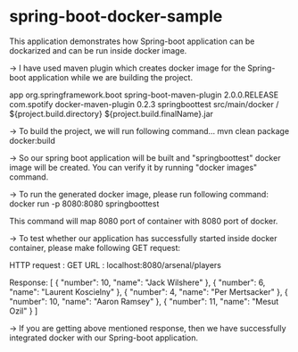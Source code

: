 # spring-boot-docker-sample

This application demonstrates how Spring-boot application can be dockarized and can be run inside docker image.

-> I have used maven plugin which creates docker image for the Spring-boot application while we are building the project.

<build>
		<finalName>app</finalName>
		<plugins>
			<plugin>
				<groupId>org.springframework.boot</groupId>
				<artifactId>spring-boot-maven-plugin</artifactId>
				<version>2.0.0.RELEASE</version>
			</plugin>
			<plugin>
				<groupId>com.spotify</groupId>
				<artifactId>docker-maven-plugin</artifactId>
				<version>0.2.3</version>
				<configuration>
					<imageName>springboottest</imageName>
					<dockerDirectory>src/main/docker</dockerDirectory>
					<resources>
						<resource>
							<targetPath>/</targetPath>
							<directory>${project.build.directory}</directory>
							<include>${project.build.finalName}.jar</include>
						</resource>
					</resources>
				</configuration>
			</plugin>
		</plugins>
	</build>
  
  -> To build the project, we will run following command...
  mvn clean package docker:build
  
  -> So our spring boot application will be built and "springboottest" docker image will be created.
  You can verify it by running "docker images" command.
  
  -> To run the generated docker image, please run following command:
  docker run -p 8080:8080 springboottest
  
  This command will map 8080 port of container with 8080 port of docker.
  
  -> To test whether our application has successfully started inside docker container, please make following GET request:
  
  HTTP request : GET
  URL : localhost:8080/arsenal/players
  
  Response:
  [
    {
        "number": 10,
        "name": "Jack Wilshere"
    },
    {
        "number": 6,
        "name": "Laurent Koscielny"
    },
    {
        "number": 4,
        "name": "Per Mertsacker"
    },
    {
        "number": 10,
        "name": "Aaron Ramsey"
    },
    {
        "number": 11,
        "name": "Mesut Ozil"
    }
  ]
  
  -> If you are getting above mentioned response, then we have successfully integrated docker with our Spring-boot application.
